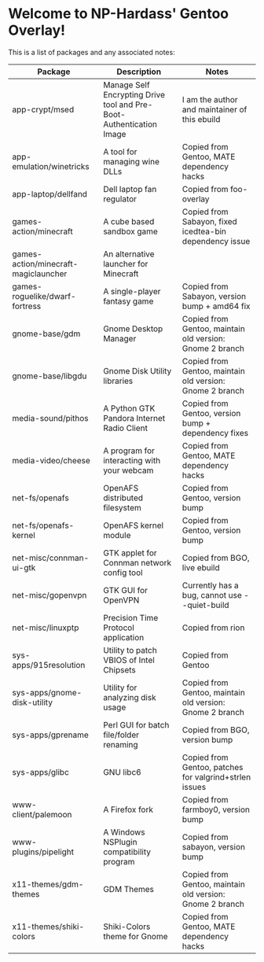 Welcome to NP-Hardass' Gentoo Overlay!
======================================

This is a list of packages and any associated notes:

| Package				| Description								| Notes								|
| ------------------------------------- | --------------------------------------------------------------------- | ------------------------------------------------------------- |
| app-crypt/msed			| Manage Self Encrypting Drive tool and Pre-Boot-Authentication Image	| I am the author and maintainer of this ebuild			|
| app-emulation/winetricks		| A tool for managing wine DLLs						| Copied from Gentoo, MATE dependency hacks			|
| app-laptop/dellfand			| Dell laptop fan regulator						| Copied from foo-overlay					|
| games-action/minecraft		| A cube based sandbox game						| Copied from Sabayon, fixed icedtea-bin dependency issue	|
| games-action/minecraft-magiclauncher	| An alternative launcher for Minecraft					|      								|
| games-roguelike/dwarf-fortress	| A single-player fantasy game						| Copied from Sabayon, version bump + amd64 fix			|
| gnome-base/gdm			| Gnome Desktop Manager							| Copied from Gentoo, maintain old version: Gnome 2 branch	|
| gnome-base/libgdu			| Gnome Disk Utility libraries						| Copied from Gentoo, maintain old version: Gnome 2 branch	|
| media-sound/pithos			| A Python GTK Pandora Internet Radio Client				| Copied from Gentoo, version bump + dependency fixes		|
| media-video/cheese			| A program for interacting with your webcam				| Copied from Gentoo, MATE dependency hacks			|
| net-fs/openafs			| OpenAFS distributed filesystem					| Copied from Gentoo, version bump				|
| net-fs/openafs-kernel			| OpenAFS kernel module							| Copied from Gentoo, version bump				|
| net-misc/connman-ui-gtk		| GTK applet for Connman network config tool				| Copied from BGO, live ebuild					|
| net-misc/gopenvpn			| GTK GUI for OpenVPN							| Currently has a bug, cannot use --quiet-build			|
| net-misc/linuxptp			| Precision Time Protocol application					| Copied from rion						|
| sys-apps/915resolution		| Utility to patch VBIOS of Intel Chipsets				| Copied from Gentoo						|
| sys-apps/gnome-disk-utility		| Utility for analyzing disk usage					| Copied from Gentoo, maintain old version: Gnome 2 branch	|
| sys-apps/gprename			| Perl GUI for batch file/folder renaming				| Copied from BGO, version bump					|
| sys-apps/glibc			| GNU libc6								| Copied from Gentoo, patches for valgrind+strlen issues	|
| www-client/palemoon			| A Firefox fork							| Copied from farmboy0, version bump				|
| www-plugins/pipelight			| A Windows NSPlugin compatibility program				| Copied from sabayon, version bump				|
| x11-themes/gdm-themes			| GDM Themes								| Copied from Gentoo, maintain old version: Gnome 2 branch	|
| x11-themes/shiki-colors		| Shiki-Colors theme for Gnome						| Copied from Gentoo, MATE dependency hacks			|

